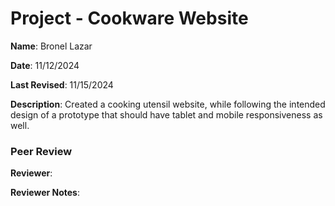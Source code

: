 # Project - Cookware Website

**Name**: Bronel Lazar

**Date**: 11/12/2024

**Last Revised**: 11/15/2024

**Description**: Created a cooking utensil website, while following the intended design of a prototype that should have tablet and mobile responsiveness as well.

### Peer Review

**Reviewer**: 

**Reviewer Notes**: 
